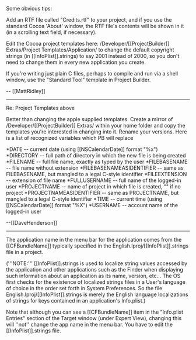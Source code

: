 


Some obvious tips:

Add an RTF file called "Credits.rtf" to your project, and if you use the standard Cocoa 'About' window, the RTF file's contents will be shown in it (in a scrolling text field, if necessary).

Edit the Cocoa project templates here:
/Developer/[[ProjectBuilder]] Extras/Project Templates/Application/
to change the default copyright strings (in [[InfoPlist]].strings) to say 2001 instead of 2000, so you don't need to change them in every new application you create.

If you're writing just plain C files, perhaps to compile and run via a shell window, use the "Standard Tool" template in Project Builder.

-- [[MattRidley]]

----

Re: Project Templates above

Better than changing the apple supplied templates. Create a mirror of /Developer/[[ProjectBuilder]] Extras/ within your home folder and copy the templates you're interested in changing into it. Rename your versions. Here is a list of recognized variables which PB will replace

*DATE  --  current date (using [[NSCalendarDate]] format "%x")
*DIRECTORY  --  full path of directory in which the new file is being created
*FILENAME  --  full file name, exactly as typed by the user
*FILEBASENAME  --  file name without extension
*FILEBASENAMEASIDENTIFIER  --  same as FILEBASENAME, but mangled to a legal C-style identifier
*FILEEXTENSION  --  extension of file name
*FULLUSERNAME  --  full name of the logged-in user
*PROJECTNAME  --  name of project in which file is created, "" if no project
*PROJECTNAMEASIDENTIFIER  --  same as PROJECTNAME, but mangled to a legal C-style identifier
*TIME  --  current time (using [[NSCalendarDate]] format "%X")
*USERNAME  --  account name of the logged-in user


--[[DaveHenderson]]


----

The application name in the menu bar for the application comes from the [[CFBundleName]] typically specified in the English.lproj/[[InfoPlist]].strings file in a project.

('''NOTE:''' [[InfoPlist]].strings is used to localize string values accessed by the application and other applications such as the Finder when displaying such information about an application as its name, version, etc... The OS first checks for the existence of localized strings files in a User's language of choice in the order set forth in System Preferences. So the file English.lproj/[[InfoPlist]].strings is merely the English language localizations of strings for keys contained in an application's Info.plist.) 

Note that although you can see a [[CFBundleName]] item in the "Info.plist Entries" section of the Target window (under Expert View), changing this will ''not'' change the app name in the menu bar. You have to edit the [[InfoPlist]].strings file.